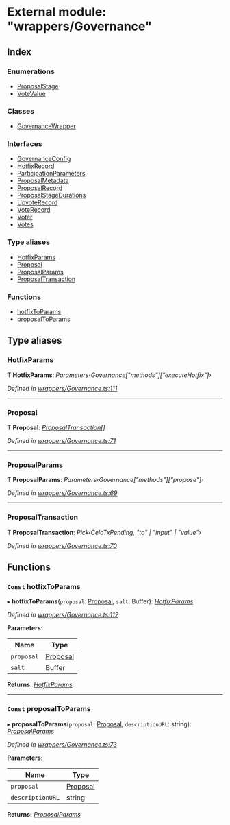 # External module: "wrappers/Governance"

## Index

### Enumerations

* [ProposalStage](../enums/_wrappers_governance_.proposalstage.md)
* [VoteValue](../enums/_wrappers_governance_.votevalue.md)

### Classes

* [GovernanceWrapper](../classes/_wrappers_governance_.governancewrapper.md)

### Interfaces

* [GovernanceConfig](../interfaces/_wrappers_governance_.governanceconfig.md)
* [HotfixRecord](../interfaces/_wrappers_governance_.hotfixrecord.md)
* [ParticipationParameters](../interfaces/_wrappers_governance_.participationparameters.md)
* [ProposalMetadata](../interfaces/_wrappers_governance_.proposalmetadata.md)
* [ProposalRecord](../interfaces/_wrappers_governance_.proposalrecord.md)
* [ProposalStageDurations](../interfaces/_wrappers_governance_.proposalstagedurations.md)
* [UpvoteRecord](../interfaces/_wrappers_governance_.upvoterecord.md)
* [VoteRecord](../interfaces/_wrappers_governance_.voterecord.md)
* [Voter](../interfaces/_wrappers_governance_.voter.md)
* [Votes](../interfaces/_wrappers_governance_.votes.md)

### Type aliases

* [HotfixParams](_wrappers_governance_.md#hotfixparams)
* [Proposal](_wrappers_governance_.md#proposal)
* [ProposalParams](_wrappers_governance_.md#proposalparams)
* [ProposalTransaction](_wrappers_governance_.md#proposaltransaction)

### Functions

* [hotfixToParams](_wrappers_governance_.md#const-hotfixtoparams)
* [proposalToParams](_wrappers_governance_.md#const-proposaltoparams)

## Type aliases

###  HotfixParams

Ƭ **HotfixParams**: *Parameters‹Governance["methods"]["executeHotfix"]›*

*Defined in [wrappers/Governance.ts:111](https://github.com/celo-org/celo-monorepo/blob/master/packages/sdk/contractkit/src/wrappers/Governance.ts#L111)*

___

###  Proposal

Ƭ **Proposal**: *[ProposalTransaction](_wrappers_governance_.md#proposaltransaction)[]*

*Defined in [wrappers/Governance.ts:71](https://github.com/celo-org/celo-monorepo/blob/master/packages/sdk/contractkit/src/wrappers/Governance.ts#L71)*

___

###  ProposalParams

Ƭ **ProposalParams**: *Parameters‹Governance["methods"]["propose"]›*

*Defined in [wrappers/Governance.ts:69](https://github.com/celo-org/celo-monorepo/blob/master/packages/sdk/contractkit/src/wrappers/Governance.ts#L69)*

___

###  ProposalTransaction

Ƭ **ProposalTransaction**: *Pick‹CeloTxPending, "to" | "input" | "value"›*

*Defined in [wrappers/Governance.ts:70](https://github.com/celo-org/celo-monorepo/blob/master/packages/sdk/contractkit/src/wrappers/Governance.ts#L70)*

## Functions

### `Const` hotfixToParams

▸ **hotfixToParams**(`proposal`: [Proposal](_wrappers_governance_.md#proposal), `salt`: Buffer): *[HotfixParams](_wrappers_governance_.md#hotfixparams)*

*Defined in [wrappers/Governance.ts:112](https://github.com/celo-org/celo-monorepo/blob/master/packages/sdk/contractkit/src/wrappers/Governance.ts#L112)*

**Parameters:**

Name | Type |
------ | ------ |
`proposal` | [Proposal](_wrappers_governance_.md#proposal) |
`salt` | Buffer |

**Returns:** *[HotfixParams](_wrappers_governance_.md#hotfixparams)*

___

### `Const` proposalToParams

▸ **proposalToParams**(`proposal`: [Proposal](_wrappers_governance_.md#proposal), `descriptionURL`: string): *[ProposalParams](_wrappers_governance_.md#proposalparams)*

*Defined in [wrappers/Governance.ts:73](https://github.com/celo-org/celo-monorepo/blob/master/packages/sdk/contractkit/src/wrappers/Governance.ts#L73)*

**Parameters:**

Name | Type |
------ | ------ |
`proposal` | [Proposal](_wrappers_governance_.md#proposal) |
`descriptionURL` | string |

**Returns:** *[ProposalParams](_wrappers_governance_.md#proposalparams)*
